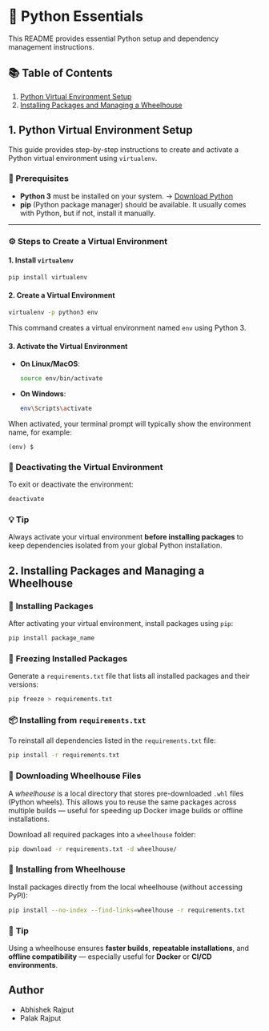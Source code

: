 # 🐍 Python Essentials

This README provides essential Python setup and dependency management instructions.

## 📚 Table of Contents

1. [Python Virtual Environment Setup](#1-python-virtual-environment-setup)
2. [Installing Packages and Managing a Wheelhouse](#2-installing-packages-and-managing-a-wheelhouse)


## 1. Python Virtual Environment Setup

This guide provides step-by-step instructions to create and activate a Python virtual environment using `virtualenv`.

### 🔧 Prerequisites

* **Python 3** must be installed on your system.
  → [Download Python](https://www.python.org/downloads/)
* **pip** (Python package manager) should be available.
  It usually comes with Python, but if not, install it manually.

---

### ⚙️ Steps to Create a Virtual Environment

#### 1. Install `virtualenv`

```bash
pip install virtualenv
```

#### 2. Create a Virtual Environment

```bash
virtualenv -p python3 env
```

This command creates a virtual environment named `env` using Python 3.

#### 3. Activate the Virtual Environment

* **On Linux/MacOS**:

  ```bash
  source env/bin/activate
  ```
* **On Windows**:

  ```bash
  env\Scripts\activate
  ```

When activated, your terminal prompt will typically show the environment name, for example:

```
(env) $
```

### 🚪 Deactivating the Virtual Environment

To exit or deactivate the environment:

```bash
deactivate
```

### 💡 Tip

Always activate your virtual environment **before installing packages** to keep dependencies isolated from your global Python installation.

## 2. Installing Packages and Managing a Wheelhouse

### 🐍 **Installing Packages**

After activating your virtual environment, install packages using `pip`:

```bash
pip install package_name
```

### 📜 **Freezing Installed Packages**

Generate a `requirements.txt` file that lists all installed packages and their versions:

```bash
pip freeze > requirements.txt
```

### 📦 **Installing from `requirements.txt`**

To reinstall all dependencies listed in the `requirements.txt` file:

```bash
pip install -r requirements.txt
```

### 💾 **Downloading Wheelhouse Files**

A *wheelhouse* is a local directory that stores pre-downloaded `.whl` files (Python wheels).
This allows you to reuse the same packages across multiple builds — useful for speeding up Docker image builds or offline installations.

Download all required packages into a `wheelhouse` folder:

```bash
pip download -r requirements.txt -d wheelhouse/
```

### 🚀 **Installing from Wheelhouse**

Install packages directly from the local wheelhouse (without accessing PyPI):

```bash
pip install --no-index --find-links=wheelhouse -r requirements.txt
```

### 🧠 **Tip**

Using a wheelhouse ensures **faster builds**, **repeatable installations**, and **offline compatibility** — especially useful for **Docker** or **CI/CD environments**.


## Author

 - Abhishek Rajput
 - Palak Rajput
